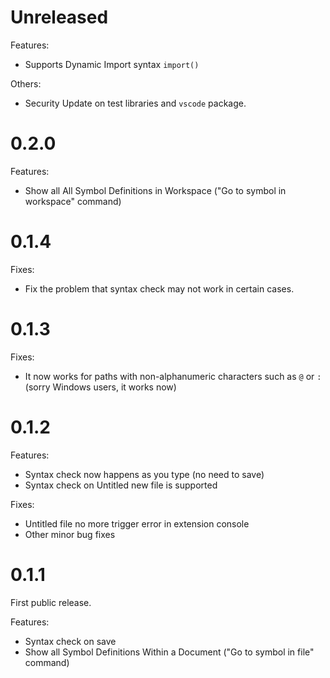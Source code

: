 # Unreleased

Features:

- Supports Dynamic Import syntax `import()`

Others:

- Security Update on test libraries and `vscode` package.

# 0.2.0

Features:

- Show all All Symbol Definitions in Workspace ("Go to symbol in workspace" command)

# 0.1.4

Fixes:

- Fix the problem that syntax check may not work in certain cases.

# 0.1.3

Fixes:

- It now works for paths with non-alphanumeric characters such as `@` or `:` (sorry Windows users, it works now)

# 0.1.2

Features:

- Syntax check now happens as you type (no need to save)
- Syntax check on Untitled new file is supported

Fixes:

- Untitled file no more trigger error in extension console
- Other minor bug fixes

# 0.1.1

First public release.

Features:

- Syntax check on save
- Show all Symbol Definitions Within a Document ("Go to symbol in file" command)
